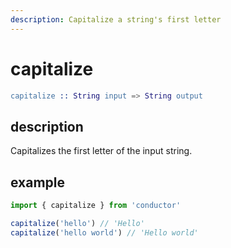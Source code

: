 ```yaml
---
description: Capitalize a string's first letter
---
```


# capitalize

```erlang
capitalize :: String input => String output
```

## description

Capitalizes the first letter of the input string.

## example

```javascript
import { capitalize } from 'conductor'

capitalize('hello') // 'Hello'
capitalize('hello world') // 'Hello world'
```

